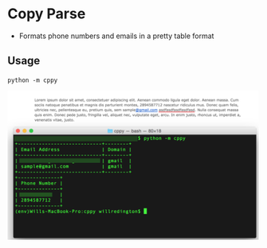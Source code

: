 Copy Parse
==============
- Formats phone numbers and emails in a pretty table format

Usage
--------------
    python -m cppy

![alt tag](https://github.com/jstsumguy/cppy/blob/master/sample.png)